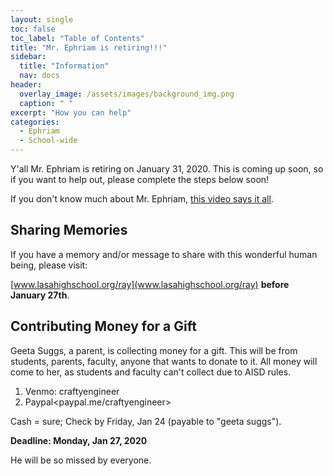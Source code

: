 ```yaml
---
layout: single
toc: false
toc_label: "Table of Contents"
title: "Mr. Ephriam is retiring!!!"
sidebar:
  title: "Information"
  nav: docs
header:
  overlay_image: /assets/images/background_img.png
  caption: " "
excerpt: "How you can help"
categories:
  - Ephriam
  - School-wide
---
```


Y'all Mr. Ephriam is retiring on January 31, 2020. This is coming up soon, so if you want to help out, please complete the steps below soon!

If you don't know much about Mr. Ephriam, [this video says it all](https://drive.google.com/file/d/1KVvaCPluw-zahR4Nj4taqoS42tIq7AyD/view "Mr. Ephriam Popcorn").

## Sharing Memories
If you have a memory and/or message to share with this wonderful human being, please visit:

[www.lasahighschool.org/ray](www.lasahighschool.org/ray) **before January 27th**.

## Contributing Money for a Gift
Geeta Suggs, a parent, is collecting money for a gift. This will be from students, parents, faculty, anyone that wants to donate to it. All money will come to her, as students and faculty can't collect due to AISD rules.

1. Venmo: craftyengineer
2. Paypal<paypal.me/craftyengineer>

Cash = sure; Check by Friday, Jan 24 (payable to "geeta suggs").

**Deadline: Monday, Jan 27, 2020**

He will be so missed by everyone.

